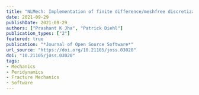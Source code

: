 ```yaml
---
title: "NLMech: Implementation of finite difference/meshfree discretization of nonlocal fracture models"
date: 2021-09-29
publishDate: 2021-09-29
authors: ["Prashant K Jha", "Patrick Diehl"]
publication_types: ["2"]
featured: true
publication: "*Journal of Open Source Software*"
url_source: "https://doi.org/10.21105/joss.03020"
doi: "10.21105/joss.03020"
tags:
- Mechanics
- Peridynamics
- Fracture Mechanics
- Software
---
```


